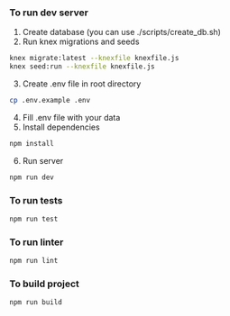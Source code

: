 ### To run dev server
1. Create database (you can use ./scripts/create_db.sh)
2. Run knex migrations and seeds
```bash
knex migrate:latest --knexfile knexfile.js
knex seed:run --knexfile knexfile.js
```
3. Create .env file in root directory
```bash
cp .env.example .env
```
4. Fill .env file with your data
5. Install dependencies
```bash
npm install
```
6. Run server
```bash
npm run dev
```

### To run tests
```bash
npm run test
```

### To run linter
```bash
npm run lint
```

### To build project
```bash
npm run build
```
